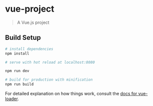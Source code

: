 # vue-project

> A Vue.js project

## Build Setup

``` bash
# install dependencies
npm install

# serve with hot reload at localhost:8080

npm run dev

# build for production with minification
npm run build
```

For detailed explanation on how things work, consult the [docs for vue-loader](http://vuejs.github.io/vue-loader).
